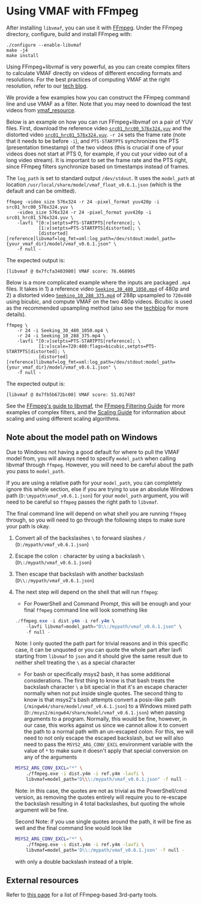 # Using VMAF with FFmpeg

After installing `libvmaf`, you can use it with [FFmpeg](http://ffmpeg.org/). Under the FFmpeg directory, configure, build and install FFmpeg with:

```shell script
./configure --enable-libvmaf
make -j4
make install
```

Using FFmpeg+libvmaf is very powerful, as you can create complex filters to calculate VMAF directly on videos of different encoding formats and resolutions. For the best practices of computing VMAF at the right resolution, refer to our [tech blog](https://medium.com/netflix-techblog/vmaf-the-journey-continues-44b51ee9ed12).

We provide a few examples how you can construct the FFmpeg command line and use VMAF as a filter. Note that you may need to download the test videos from [vmaf_resource](https://github.com/Netflix/vmaf_resource/tree/master/python/test/resource).

Below is an example on how you can run FFmpeg+libvmaf on a pair of YUV files. First, download the reference video [`src01_hrc00_576x324.yuv`](https://github.com/Netflix/vmaf_resource/blob/master/python/test/resource/yuv/src01_hrc00_576x324.yuv) and the distorted video [`src01_hrc01_576x324.yuv`](https://github.com/Netflix/vmaf_resource/blob/master/python/test/resource/yuv/src01_hrc01_576x324.yuv). `-r 24` sets the frame rate (note that it needs to be before `-i`), and `PTS-STARTPTS` synchronizes the PTS (presentation timestamp) of the two videos (this is crucial if one of your videos does not start at PTS 0, for example, if you cut your video out of a long video stream). It is important to set the frame rate and the PTS right, since FFmpeg filters synchronize based on timestamps instead of frames.

The `log_path` is set to standard output `/dev/stdout`. It uses the `model_path` at location `/usr/local/share/model/vmaf_float_v0.6.1.json` (which is the default and can be omitted).

```shell script
ffmpeg -video_size 576x324 -r 24 -pixel_format yuv420p -i src01_hrc00_576x324.yuv \
    -video_size 576x324 -r 24 -pixel_format yuv420p -i src01_hrc01_576x324.yuv \
    -lavfi "[0:v]setpts=PTS-STARTPTS[reference]; \
            [1:v]setpts=PTS-STARTPTS[distorted]; \
            [distorted][reference]libvmaf=log_fmt=xml:log_path=/dev/stdout:model_path={your_vmaf_dir}/model/vmaf_v0.6.1.json" \
    -f null -
```

The expected output is:

```shell script
[libvmaf @ 0x7fcfa3403980] VMAF score: 76.668905
```

Below is a more complicated example where the inputs are packaged `.mp4` files. It takes in 1) a reference video [`Seeking_30_480_1050.mp4`](https://github.com/Netflix/vmaf_resource/blob/master/python/test/resource/mp4/Seeking_30_480_1050.mp4) of 480p and 2) a distorted video [`Seeking_10_288_375.mp4`](https://github.com/Netflix/vmaf_resource/blob/master/python/test/resource/mp4/Seeking_10_288_375.mp4) of 288p upsampled to `720x480` using bicubic, and compute VMAF on the two 480p videos. Bicubic is used as the recommended upsampling method (also see the [techblog](https://medium.com/netflix-techblog/vmaf-the-journey-continues-44b51ee9ed12) for more details).

```shell script
ffmpeg \
    -r 24 -i Seeking_30_480_1050.mp4 \
    -r 24 -i Seeking_10_288_375.mp4 \
    -lavfi "[0:v]setpts=PTS-STARTPTS[reference]; \
            [1:v]scale=720:480:flags=bicubic,setpts=PTS-STARTPTS[distorted]; \
            [distorted][reference]libvmaf=log_fmt=xml:log_path=/dev/stdout:model_path={your_vmaf_dir}/model/vmaf_v0.6.1.json" \
    -f null -
```

The expected output is:

```shell script
[libvmaf @ 0x7fb5b672bc00] VMAF score: 51.017497
```

See the [FFmpeg's guide to libvmaf](https://ffmpeg.org/ffmpeg-filters.html#libvmaf), the [FFmpeg Filtering Guide](https://trac.ffmpeg.org/wiki/FilteringGuide) for more examples of complex filters, and the [Scaling Guide](https://trac.ffmpeg.org/wiki/Scaling) for information about scaling and using different scaling algorithms.

## Note about the model path on Windows

Due to Windows not having a good default for where to pull the VMAF model from, you will always need to specify `model_path` when calling libvmaf through `ffmpeg`. However, you will need to be careful about the path you pass to `model_path`.

If you are using a relative path for your `model_path`, you can completely ignore this whole section, else if you are trying to use an absolute Windows path (`D:\mypath\vmaf_v0.6.1.json`) for your `model_path` argument, you will need to be careful so `ffmpeg` passes the right path to `libvmaf`.

The final command line will depend on what shell you are running `ffmpeg` through, so you will need to go through the following steps to make sure your path is okay.

1. Convert all of the backslashes `\` to forward slashes `/` (`D:/mypath/vmaf_v0.6.1.json`)
2. Escape the colon `:` character by using a backslash `\` (`D\:/mypath/vmaf_v0.6.1.json`)
3. Then escape that backslash with another backslash (`D\\:/mypath/vmaf_v0.6.1.json`)
4. The next step will depend on the shell that will run `ffmpeg`:
    - For PowerShell and Command Prompt, this will be enough and your final `ffmpeg` command line will look something like
    ```powershell
    ./ffmpeg.exe -i dist.y4m -i ref.y4m \
        -lavfi libvmaf=model_path="D\\:/mypath/vmaf_v0.6.1.json" \
        -f null -
    ```
    Note: I only quoted the path part for trivial reasons and in this specific case, it can be unquoted or you can quote the whole part after lavfi starting from `libvmaf` to `json` and it should give the same result due to neither shell treating the `\` as a special character

    - For bash or specifically msys2 bash, it has some additional considerations. The first thing to know is that bash treats the backslash character `\` a bit special in that it's an escape character normally when not put inside single quotes. The second thing to know is that msys2's bash attempts convert a posix-like path (`/mingw64/share/model/vmaf_v0.6.1.json`) to a Windows mixed path (`D:/msys2/mingw64/share/model/vmaf_v0.6.1.json`) when passing arguments to a program. Normally, this would be fine, however, in our case, this works against us since we cannot allow it to convert the path to a normal path with an un-escaped colon. For this, we will need to not only escape the escaped backslash, but we will also need to pass the `MSYS2_ARG_CONV_EXCL` environment variable with the value of `*` to make sure it doesn't apply that special conversion on any of the arguments

    ```bash
    MSYS2_ARG_CONV_EXCL="*" \
        ./ffmpeg.exe -i dist.y4m -i ref.y4m -lavfi \
        libvmaf=model_path="D\\\:/mypath/vmaf_v0.6.1.json" -f null -
    ```

    Note: in this case, the quotes are not as trivial as the PowerShell/cmd version, as removing the quotes entirely will require you to re-escape the backslash resulting in 4 total backslashes, but quoting the whole argument will be fine.

    Second Note: if you use single quotes around the path, it will be fine as well and the final command line would look like

    ```bash
    MSYS2_ARG_CONV_EXCL="*" \
        ./ffmpeg.exe -i dist.y4m -i ref.y4m -lavfi \
        libvmaf=model_path='D\\:/mypath/vmaf_v0.6.1.json' -f null -
    ```

    with only a double backslash instead of a triple.

## External resources

Refer to [this page](external_resource.md) for a list of FFmpeg-based 3rd-party tools.
